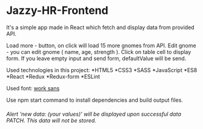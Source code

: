 # Jazzy-HR-Frontend

It's a simple app made in React which fetch and display data from provided API.

Load more - button, on click will load 15 more gnomes from API.
Edit gnome - you can edit gnome ( name, age, strength ). Click on table cell to display form.
            If you leave empty input and send form, defaultValue will be send.

Used technologies in this project:
*HTML5
*CSS3
    *SASS
*JavaScript
    *ES8
*React
*Redux
    *Redux-form
*ESLint

Used font: [work sans](https://fonts.google.com/specimen/Work+Sans)

Use npm start command to install dependencies and build output files.

###### Alert 'new data: (your values)' will be displayed upon successful data PATCH. This data will not be stored.